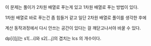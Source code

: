 이 문제는 풀이가 2차원 배열로 푸는게 있고 1차원 배열로 푸는 방법이 있다.

1차원 배열로 바로 푸는건 좀 힘들거 같고
일단 2차원 배열로 풀이를 생각한 후에

계산 동작과정에서 다시 안쓰는 공간이 있다는 걸 깨닫고나서야 바꿀 수 있다.


dp[i][j]는 s1[...i]와 s2[...j]의 겹치는 lcs 의 개수이다.